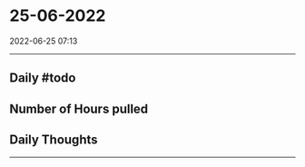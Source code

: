 # 25-06-2022
2022-06-25 07:13

---


## Daily #todo 

## Number of Hours pulled 

## Daily Thoughts




--- 
